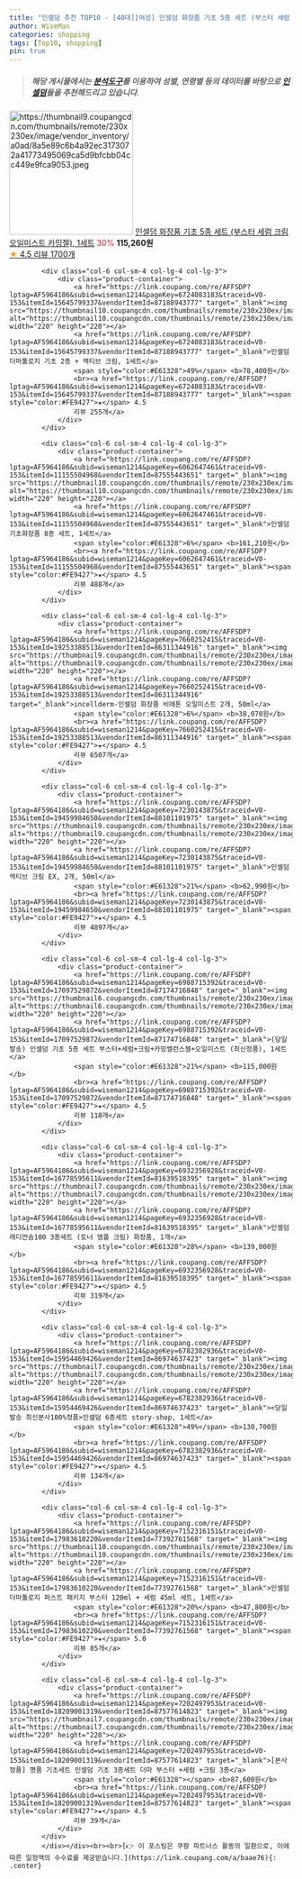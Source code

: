 ```yaml
---
title: "인셀덤 추천 TOP10 - [40대][여성] 인셀덤 화장품 기초 5종 세트 (부스터 세럼 크림 오일미스트 카밍젤), 1세트"
author: WiseMan
categories: shopping
tags: [Top10, shopping]
pin: true
---
```


> ##### 해당 게시물에서는 [**분석도구**](https://itemscout.io/)를 이용하여 **성별**, **연령별** 등의 데이터를 바탕으로 [**인셀덤**](https://link.coupang.com/a/baae76)들을 추천해드리고 있습니다.
<div class="container"><div class="row">
            <div class="col-6 col-sm-4 col-lg-4 col-lg-3">
                <div class="product-container">
                    <a href="https://link.coupang.com/re/AFFSDP?lptag=AF5964186&subid=wiseman1214&pageKey=6309865846&traceid=V0-153&itemId=13091574897&vendorItemId=86526003851" target="_blank"><img src="https://thumbnail9.coupangcdn.com/thumbnails/remote/230x230ex/image/vendor_inventory/a0ad/8a5e89c6b4a92ec3173072a41773495069ca5d9bfcbb04cc449e9fca9053.jpeg" alt="https://thumbnail9.coupangcdn.com/thumbnails/remote/230x230ex/image/vendor_inventory/a0ad/8a5e89c6b4a92ec3173072a41773495069ca5d9bfcbb04cc449e9fca9053.jpeg" width="220" height="220"></a>
                    <a href="https://link.coupang.com/re/AFFSDP?lptag=AF5964186&subid=wiseman1214&pageKey=6309865846&traceid=V0-153&itemId=13091574897&vendorItemId=86526003851" target="_blank">인셀덤 화장품 기초 5종 세트 (부스터 세럼 크림 오일미스트 카밍젤), 1세트</a>
                    <span style="color:#E61328">30%</span> <b>115,260원</b>
                    <br><a href="https://link.coupang.com/re/AFFSDP?lptag=AF5964186&subid=wiseman1214&pageKey=6309865846&traceid=V0-153&itemId=13091574897&vendorItemId=86526003851" target="_blank"><span style="color:#FE9427">★</span> 4.5
                    리뷰 1700개</a>
                </div>
            </div>
            
            <div class="col-6 col-sm-4 col-lg-4 col-lg-3">
                <div class="product-container">
                    <a href="https://link.coupang.com/re/AFFSDP?lptag=AF5964186&subid=wiseman1214&pageKey=6724083183&traceid=V0-153&itemId=15645799337&vendorItemId=87188943777" target="_blank"><img src="https://thumbnail10.coupangcdn.com/thumbnails/remote/230x230ex/image/vendor_inventory/9d5e/a3b1e2d5a33e00d564591051862e7f2141cf33e29d38aaced341f72c78d1.jpg" alt="https://thumbnail10.coupangcdn.com/thumbnails/remote/230x230ex/image/vendor_inventory/9d5e/a3b1e2d5a33e00d564591051862e7f2141cf33e29d38aaced341f72c78d1.jpg" width="220" height="220"></a>
                    <a href="https://link.coupang.com/re/AFFSDP?lptag=AF5964186&subid=wiseman1214&pageKey=6724083183&traceid=V0-153&itemId=15645799337&vendorItemId=87188943777" target="_blank">인셀덤 더마톨로지 기초 2종 + 액티브 크림, 1세트</a>
                    <span style="color:#E61328">49%</span> <b>78,400원</b>
                    <br><a href="https://link.coupang.com/re/AFFSDP?lptag=AF5964186&subid=wiseman1214&pageKey=6724083183&traceid=V0-153&itemId=15645799337&vendorItemId=87188943777" target="_blank"><span style="color:#FE9427">★</span> 4.5
                    리뷰 255개</a>
                </div>
            </div>
            
            <div class="col-6 col-sm-4 col-lg-4 col-lg-3">
                <div class="product-container">
                    <a href="https://link.coupang.com/re/AFFSDP?lptag=AF5964186&subid=wiseman1214&pageKey=6062647461&traceid=V0-153&itemId=11155504968&vendorItemId=87555443651" target="_blank"><img src="https://thumbnail10.coupangcdn.com/thumbnails/remote/230x230ex/image/vendor_inventory/30db/e2316ba08f030b327fcf6e36712531cd626c38fb6d0e8c9016751abf99b2.jpeg" alt="https://thumbnail10.coupangcdn.com/thumbnails/remote/230x230ex/image/vendor_inventory/30db/e2316ba08f030b327fcf6e36712531cd626c38fb6d0e8c9016751abf99b2.jpeg" width="220" height="220"></a>
                    <a href="https://link.coupang.com/re/AFFSDP?lptag=AF5964186&subid=wiseman1214&pageKey=6062647461&traceid=V0-153&itemId=11155504968&vendorItemId=87555443651" target="_blank">인셀덤 기초화장품 8종 세트, 1세트</a>
                    <span style="color:#E61328">6%</span> <b>161,210원</b>
                    <br><a href="https://link.coupang.com/re/AFFSDP?lptag=AF5964186&subid=wiseman1214&pageKey=6062647461&traceid=V0-153&itemId=11155504968&vendorItemId=87555443651" target="_blank"><span style="color:#FE9427">★</span> 4.5
                    리뷰 488개</a>
                </div>
            </div>
            
            <div class="col-6 col-sm-4 col-lg-4 col-lg-3">
                <div class="product-container">
                    <a href="https://link.coupang.com/re/AFFSDP?lptag=AF5964186&subid=wiseman1214&pageKey=7660252415&traceid=V0-153&itemId=19253388513&vendorItemId=86311344916" target="_blank"><img src="https://thumbnail9.coupangcdn.com/thumbnails/remote/230x230ex/image/vendor_inventory/a732/3ffbe170e963cf71de6b8a6d183812d7b46fe15af57ced63ba0a6ec30b88.jpeg" alt="https://thumbnail9.coupangcdn.com/thumbnails/remote/230x230ex/image/vendor_inventory/a732/3ffbe170e963cf71de6b8a6d183812d7b46fe15af57ced63ba0a6ec30b88.jpeg" width="220" height="220"></a>
                    <a href="https://link.coupang.com/re/AFFSDP?lptag=AF5964186&subid=wiseman1214&pageKey=7660252415&traceid=V0-153&itemId=19253388513&vendorItemId=86311344916" target="_blank">incellderm-인셀덤 화장품 비에톤 오일미스트 2개, 50ml</a>
                    <span style="color:#E61328">6%</span> <b>38,070원</b>
                    <br><a href="https://link.coupang.com/re/AFFSDP?lptag=AF5964186&subid=wiseman1214&pageKey=7660252415&traceid=V0-153&itemId=19253388513&vendorItemId=86311344916" target="_blank"><span style="color:#FE9427">★</span> 4.5
                    리뷰 6507개</a>
                </div>
            </div>
            
            <div class="col-6 col-sm-4 col-lg-4 col-lg-3">
                <div class="product-container">
                    <a href="https://link.coupang.com/re/AFFSDP?lptag=AF5964186&subid=wiseman1214&pageKey=7230143875&traceid=V0-153&itemId=19459984650&vendorItemId=88101101975" target="_blank"><img src="https://thumbnail9.coupangcdn.com/thumbnails/remote/230x230ex/image/vendor_inventory/8e11/dfe5e64c440d4c68e68b145841f60ddbcd69395ba67a5f3c18cf1f0c2fef.png" alt="https://thumbnail9.coupangcdn.com/thumbnails/remote/230x230ex/image/vendor_inventory/8e11/dfe5e64c440d4c68e68b145841f60ddbcd69395ba67a5f3c18cf1f0c2fef.png" width="220" height="220"></a>
                    <a href="https://link.coupang.com/re/AFFSDP?lptag=AF5964186&subid=wiseman1214&pageKey=7230143875&traceid=V0-153&itemId=19459984650&vendorItemId=88101101975" target="_blank">인셀덤 엑티브 크림 EX, 2개, 50ml</a>
                    <span style="color:#E61328">21%</span> <b>62,990원</b>
                    <br><a href="https://link.coupang.com/re/AFFSDP?lptag=AF5964186&subid=wiseman1214&pageKey=7230143875&traceid=V0-153&itemId=19459984650&vendorItemId=88101101975" target="_blank"><span style="color:#FE9427">★</span> 4.5
                    리뷰 4897개</a>
                </div>
            </div>
            
            <div class="col-6 col-sm-4 col-lg-4 col-lg-3">
                <div class="product-container">
                    <a href="https://link.coupang.com/re/AFFSDP?lptag=AF5964186&subid=wiseman1214&pageKey=6988715392&traceid=V0-153&itemId=17097529872&vendorItemId=87174716848" target="_blank"><img src="https://thumbnail6.coupangcdn.com/thumbnails/remote/230x230ex/image/vendor_inventory/9c64/f105813e80ab35c2f3c37efdd2c67489eab5148e3246c41542d278723006.jpg" alt="https://thumbnail6.coupangcdn.com/thumbnails/remote/230x230ex/image/vendor_inventory/9c64/f105813e80ab35c2f3c37efdd2c67489eab5148e3246c41542d278723006.jpg" width="220" height="220"></a>
                    <a href="https://link.coupang.com/re/AFFSDP?lptag=AF5964186&subid=wiseman1214&pageKey=6988715392&traceid=V0-153&itemId=17097529872&vendorItemId=87174716848" target="_blank">(당일발송) 인셀덤 기초 5종 세트 부스터+세럼+크림+카밍밸런스젤+오일미스트 (최신정품), 1세트</a>
                    <span style="color:#E61328">21%</span> <b>115,000원</b>
                    <br><a href="https://link.coupang.com/re/AFFSDP?lptag=AF5964186&subid=wiseman1214&pageKey=6988715392&traceid=V0-153&itemId=17097529872&vendorItemId=87174716848" target="_blank"><span style="color:#FE9427">★</span> 4.5
                    리뷰 110개</a>
                </div>
            </div>
            
            <div class="col-6 col-sm-4 col-lg-4 col-lg-3">
                <div class="product-container">
                    <a href="https://link.coupang.com/re/AFFSDP?lptag=AF5964186&subid=wiseman1214&pageKey=6932356928&traceid=V0-153&itemId=16778595611&vendorItemId=81639518395" target="_blank"><img src="https://thumbnail7.coupangcdn.com/thumbnails/remote/230x230ex/image/vendor_inventory/ce1a/b5a743957c9080132acd1029b75f2fa3edef33a047acfc2dd434a73c9082.png" alt="https://thumbnail7.coupangcdn.com/thumbnails/remote/230x230ex/image/vendor_inventory/ce1a/b5a743957c9080132acd1029b75f2fa3edef33a047acfc2dd434a73c9082.png" width="220" height="220"></a>
                    <a href="https://link.coupang.com/re/AFFSDP?lptag=AF5964186&subid=wiseman1214&pageKey=6932356928&traceid=V0-153&itemId=16778595611&vendorItemId=81639518395" target="_blank">인셀덤 래디언솜100 3종세트 (토너 앰플 크림) 화장품, 1개</a>
                    <span style="color:#E61328">28%</span> <b>139,000원</b>
                    <br><a href="https://link.coupang.com/re/AFFSDP?lptag=AF5964186&subid=wiseman1214&pageKey=6932356928&traceid=V0-153&itemId=16778595611&vendorItemId=81639518395" target="_blank"><span style="color:#FE9427">★</span> 4.5
                    리뷰 319개</a>
                </div>
            </div>
            
            <div class="col-6 col-sm-4 col-lg-4 col-lg-3">
                <div class="product-container">
                    <a href="https://link.coupang.com/re/AFFSDP?lptag=AF5964186&subid=wiseman1214&pageKey=6782382936&traceid=V0-153&itemId=15954469426&vendorItemId=86974637423" target="_blank"><img src="https://thumbnail7.coupangcdn.com/thumbnails/remote/230x230ex/image/vendor_inventory/ccae/f0ff7d569b49a9e2facc5d650aa1a93194860314c5a6989c1459deb636d0.jpg" alt="https://thumbnail7.coupangcdn.com/thumbnails/remote/230x230ex/image/vendor_inventory/ccae/f0ff7d569b49a9e2facc5d650aa1a93194860314c5a6989c1459deb636d0.jpg" width="220" height="220"></a>
                    <a href="https://link.coupang.com/re/AFFSDP?lptag=AF5964186&subid=wiseman1214&pageKey=6782382936&traceid=V0-153&itemId=15954469426&vendorItemId=86974637423" target="_blank"><당일발송 최신본사100%정품>인셀덤 6종세트 story-shop, 1세트</a>
                    <span style="color:#E61328">49%</span> <b>130,700원</b>
                    <br><a href="https://link.coupang.com/re/AFFSDP?lptag=AF5964186&subid=wiseman1214&pageKey=6782382936&traceid=V0-153&itemId=15954469426&vendorItemId=86974637423" target="_blank"><span style="color:#FE9427">★</span> 4.5
                    리뷰 134개</a>
                </div>
            </div>
            
            <div class="col-6 col-sm-4 col-lg-4 col-lg-3">
                <div class="product-container">
                    <a href="https://link.coupang.com/re/AFFSDP?lptag=AF5964186&subid=wiseman1214&pageKey=7152316151&traceid=V0-153&itemId=17983610220&vendorItemId=77392761568" target="_blank"><img src="https://thumbnail10.coupangcdn.com/thumbnails/remote/230x230ex/image/vendor_inventory/cceb/00f2e1ebb3ad2a489428490cd37515ef5adfd1d1984c8cc434423020d6ea.PNG" alt="https://thumbnail10.coupangcdn.com/thumbnails/remote/230x230ex/image/vendor_inventory/cceb/00f2e1ebb3ad2a489428490cd37515ef5adfd1d1984c8cc434423020d6ea.PNG" width="220" height="220"></a>
                    <a href="https://link.coupang.com/re/AFFSDP?lptag=AF5964186&subid=wiseman1214&pageKey=7152316151&traceid=V0-153&itemId=17983610220&vendorItemId=77392761568" target="_blank">인셀덤 더마톨로지 퍼스트 패키지 부스터 120ml + 세럼 45ml 세트, 1세트</a>
                    <span style="color:#E61328">20%</span> <b>47,800원</b>
                    <br><a href="https://link.coupang.com/re/AFFSDP?lptag=AF5964186&subid=wiseman1214&pageKey=7152316151&traceid=V0-153&itemId=17983610220&vendorItemId=77392761568" target="_blank"><span style="color:#FE9427">★</span> 5.0
                    리뷰 85개</a>
                </div>
            </div>
            
            <div class="col-6 col-sm-4 col-lg-4 col-lg-3">
                <div class="product-container">
                    <a href="https://link.coupang.com/re/AFFSDP?lptag=AF5964186&subid=wiseman1214&pageKey=7202497953&traceid=V0-153&itemId=18209001319&vendorItemId=87577614823" target="_blank"><img src="https://thumbnail7.coupangcdn.com/thumbnails/remote/230x230ex/image/vendor_inventory/0ecb/742f9d8e70158122d649a89f9a979872c081b4999fa1b9e92cf1e0493998.jpeg" alt="https://thumbnail7.coupangcdn.com/thumbnails/remote/230x230ex/image/vendor_inventory/0ecb/742f9d8e70158122d649a89f9a979872c081b4999fa1b9e92cf1e0493998.jpeg" width="220" height="220"></a>
                    <a href="https://link.coupang.com/re/AFFSDP?lptag=AF5964186&subid=wiseman1214&pageKey=7202497953&traceid=V0-153&itemId=18209001319&vendorItemId=87577614823" target="_blank">[본사정품] 명품 기초세트 인셀덤 기초 3종세트 더마 부스터 +세럼 +크림 3종</a>
                    <span style="color:#E61328"></span> <b>87,600원</b>
                    <br><a href="https://link.coupang.com/re/AFFSDP?lptag=AF5964186&subid=wiseman1214&pageKey=7202497953&traceid=V0-153&itemId=18209001319&vendorItemId=87577614823" target="_blank"><span style="color:#FE9427">★</span> 4.5
                    리뷰 39개</a>
                </div>
            </div>
            </div></div><br><br>[👉 이 포스팅은 쿠팡 파트너스 활동의 일환으로, 이에 따른 일정액의 수수료를 제공받습니다.](https://link.coupang.com/a/baae76){: .center}